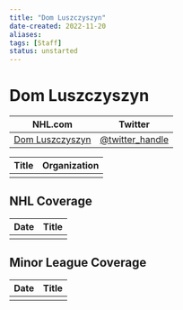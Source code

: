 ```yaml
---
title: "Dom Luszczyszyn"
date-created: 2022-11-20
aliases: 
tags: [Staff]
status: unstarted
---
```


# Dom Luszczyszyn

| NHL.com | Twitter |
| ------- | ------- |
| [Dom Luszczyszyn]() | [@twitter_handle](https://twitter.com/)

| Title | Organization |
| ----- | ------------ |
|       |              |



## NHL  Coverage
| Date | Title |
| ---- | ----- |
|      |       |



## Minor League Coverage
| Date | Title |
| ---- | ----- |
|      |       |


